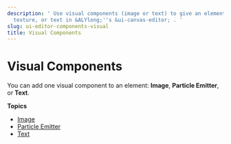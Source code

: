 ```yaml
---
description: ' Use visual components (image or text) to give an element color and
  texture, or text in &ALYlong;''s &ui-canvas-editor; . '
slug: ui-editor-components-visual
title: Visual Components
---
```

# Visual Components<a name="ui-editor-components-visual"></a>

You can add one visual component to an element: **Image**, **Particle Emitter**, or **Text**\.

**Topics**
+ [Image](ui-editor-components-image.md)
+ [Particle Emitter](ui-editor-components-visual-particle-emitter.md)
+ [Text](ui-editor-components-text.md)
